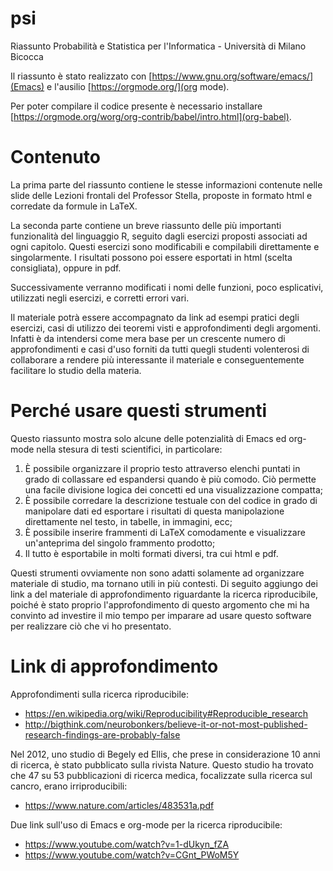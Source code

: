 # psi
Riassunto Probabilità e Statistica per l'Informatica - Università di Milano Bicocca

Il riassunto è stato realizzato con [https://www.gnu.org/software/emacs/](Emacs) 
e l'ausilio [https://orgmode.org/](org mode).

Per poter compilare il codice presente è necessario installare [https://orgmode.org/worg/org-contrib/babel/intro.html](org-babel).

# Contenuto
La prima parte del riassunto contiene le stesse informazioni contenute nelle slide delle Lezioni frontali del Professor Stella,
proposte in formato html e corredate da formule in LaTeX.

La seconda parte contiene un breve riassunto delle più importanti funzionalità del linguaggio R, seguito dagli esercizi
proposti associati ad ogni capitolo. Questi esercizi sono modificabili e compilabili direttamente e singolarmente. I risultati possono poi essere esportati in html (scelta consigliata), oppure in pdf.

Successivamente verranno modificati i nomi delle funzioni, poco esplicativi, utilizzati negli esercizi, e corretti errori vari.

Il materiale potrà essere accompagnato da link ad esempi pratici degli esercizi, casi di utilizzo dei teoremi visti
e approfondimenti degli argomenti. Infatti è da intendersi come mera base per un crescente numero di approfondimenti e casi d'uso forniti da tutti quegli studenti volenterosi di collaborare a rendere più interessante il materiale e conseguentemente facilitare lo studio della materia.

# Perché usare questi strumenti
Questo riassunto mostra solo alcune delle potenzialità di Emacs ed org-mode nella stesura di testi scientifici, in particolare:
1. È possibile organizzare il proprio testo attraverso elenchi puntati in grado di collassare ed espandersi quando è più comodo. Ciò permette una facile divisione logica dei concetti ed una visualizzazione compatta;
2. È possibile corredare la descrizione testuale con del codice in grado di manipolare dati ed esportare i risultati di questa manipolazione direttamente nel testo, in tabelle, in immagini, ecc;
3. È possibile inserire frammenti di LaTeX comodamente e visualizzare un'anteprima del singolo frammento prodotto;
4. Il tutto è esportabile in molti formati diversi, tra cui html e pdf.

Questi strumenti ovviamente non sono adatti solamente ad organizzare materiale di studio, ma tornano utili in più contesti.
Di seguito aggiungo dei link a del materiale di approfondimento riguardante la ricerca riproducibile, poiché è stato proprio l'approfondimento di questo argomento che mi ha convinto ad investire il mio tempo per imparare ad usare questo software per realizzare ciò che vi ho presentato.

# Link di approfondimento
Approfondimenti sulla ricerca riproducibile:
- https://en.wikipedia.org/wiki/Reproducibility#Reproducible_research
- http://bigthink.com/neurobonkers/believe-it-or-not-most-published-research-findings-are-probably-false

Nel 2012, uno studio di Begely ed Ellis, che prese in considerazione 10 anni di ricerca, è stato pubblicato sulla rivista Nature.
Questo studio ha trovato che 47 su 53 pubblicazioni di ricerca medica, focalizzate sulla ricerca sul cancro, erano irriproducibili:
- https://www.nature.com/articles/483531a.pdf

Due link sull'uso di Emacs e org-mode per la ricerca riproducibile:
- https://www.youtube.com/watch?v=1-dUkyn_fZA
- https://www.youtube.com/watch?v=CGnt_PWoM5Y
